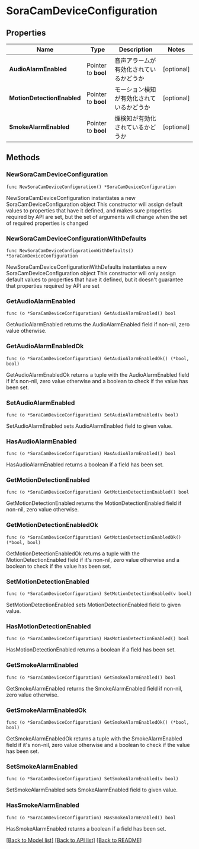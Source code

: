 # SoraCamDeviceConfiguration

## Properties

Name | Type | Description | Notes
------------ | ------------- | ------------- | -------------
**AudioAlarmEnabled** | Pointer to **bool** | 音声アラームが有効化されているかどうか | [optional] 
**MotionDetectionEnabled** | Pointer to **bool** | モーション検知が有効化されているかどうか | [optional] 
**SmokeAlarmEnabled** | Pointer to **bool** | 煙検知が有効化されているかどうか | [optional] 

## Methods

### NewSoraCamDeviceConfiguration

`func NewSoraCamDeviceConfiguration() *SoraCamDeviceConfiguration`

NewSoraCamDeviceConfiguration instantiates a new SoraCamDeviceConfiguration object
This constructor will assign default values to properties that have it defined,
and makes sure properties required by API are set, but the set of arguments
will change when the set of required properties is changed

### NewSoraCamDeviceConfigurationWithDefaults

`func NewSoraCamDeviceConfigurationWithDefaults() *SoraCamDeviceConfiguration`

NewSoraCamDeviceConfigurationWithDefaults instantiates a new SoraCamDeviceConfiguration object
This constructor will only assign default values to properties that have it defined,
but it doesn't guarantee that properties required by API are set

### GetAudioAlarmEnabled

`func (o *SoraCamDeviceConfiguration) GetAudioAlarmEnabled() bool`

GetAudioAlarmEnabled returns the AudioAlarmEnabled field if non-nil, zero value otherwise.

### GetAudioAlarmEnabledOk

`func (o *SoraCamDeviceConfiguration) GetAudioAlarmEnabledOk() (*bool, bool)`

GetAudioAlarmEnabledOk returns a tuple with the AudioAlarmEnabled field if it's non-nil, zero value otherwise
and a boolean to check if the value has been set.

### SetAudioAlarmEnabled

`func (o *SoraCamDeviceConfiguration) SetAudioAlarmEnabled(v bool)`

SetAudioAlarmEnabled sets AudioAlarmEnabled field to given value.

### HasAudioAlarmEnabled

`func (o *SoraCamDeviceConfiguration) HasAudioAlarmEnabled() bool`

HasAudioAlarmEnabled returns a boolean if a field has been set.

### GetMotionDetectionEnabled

`func (o *SoraCamDeviceConfiguration) GetMotionDetectionEnabled() bool`

GetMotionDetectionEnabled returns the MotionDetectionEnabled field if non-nil, zero value otherwise.

### GetMotionDetectionEnabledOk

`func (o *SoraCamDeviceConfiguration) GetMotionDetectionEnabledOk() (*bool, bool)`

GetMotionDetectionEnabledOk returns a tuple with the MotionDetectionEnabled field if it's non-nil, zero value otherwise
and a boolean to check if the value has been set.

### SetMotionDetectionEnabled

`func (o *SoraCamDeviceConfiguration) SetMotionDetectionEnabled(v bool)`

SetMotionDetectionEnabled sets MotionDetectionEnabled field to given value.

### HasMotionDetectionEnabled

`func (o *SoraCamDeviceConfiguration) HasMotionDetectionEnabled() bool`

HasMotionDetectionEnabled returns a boolean if a field has been set.

### GetSmokeAlarmEnabled

`func (o *SoraCamDeviceConfiguration) GetSmokeAlarmEnabled() bool`

GetSmokeAlarmEnabled returns the SmokeAlarmEnabled field if non-nil, zero value otherwise.

### GetSmokeAlarmEnabledOk

`func (o *SoraCamDeviceConfiguration) GetSmokeAlarmEnabledOk() (*bool, bool)`

GetSmokeAlarmEnabledOk returns a tuple with the SmokeAlarmEnabled field if it's non-nil, zero value otherwise
and a boolean to check if the value has been set.

### SetSmokeAlarmEnabled

`func (o *SoraCamDeviceConfiguration) SetSmokeAlarmEnabled(v bool)`

SetSmokeAlarmEnabled sets SmokeAlarmEnabled field to given value.

### HasSmokeAlarmEnabled

`func (o *SoraCamDeviceConfiguration) HasSmokeAlarmEnabled() bool`

HasSmokeAlarmEnabled returns a boolean if a field has been set.


[[Back to Model list]](../README.md#documentation-for-models) [[Back to API list]](../README.md#documentation-for-api-endpoints) [[Back to README]](../README.md)


